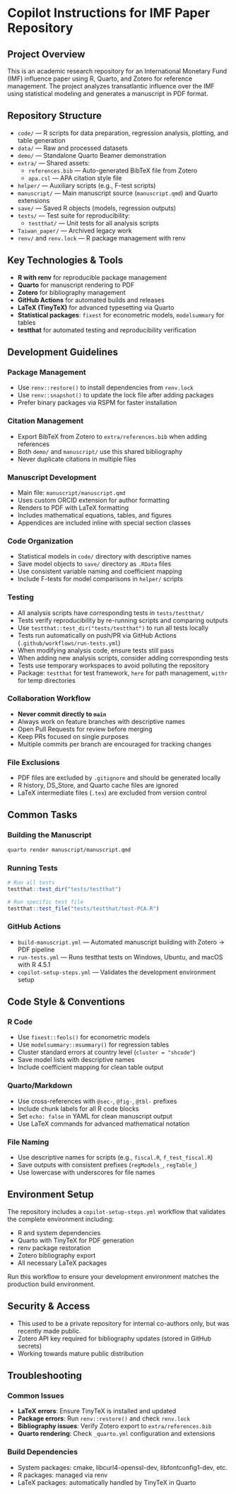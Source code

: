 # Copilot Instructions for IMF Paper Repository

## Project Overview

This is an academic research repository for an International Monetary Fund (IMF) influence paper using R, Quarto, and Zotero for reference management. The project analyzes transatlantic influence over the IMF using statistical modeling and generates a manuscript in PDF format.

## Repository Structure

- `code/` — R scripts for data preparation, regression analysis, plotting, and table generation
- `data/` — Raw and processed datasets  
- `demo/` — Standalone Quarto Beamer demonstration
- `extra/` — Shared assets:
  - `references.bib` — Auto-generated BibTeX file from Zotero
  - `apa.csl` — APA citation style file
- `helper/` — Auxiliary scripts (e.g., F-test scripts)
- `manuscript/` — Main manuscript source (`manuscript.qmd`) and Quarto extensions
- `save/` — Saved R objects (models, regression outputs)
- `tests/` — Test suite for reproducibility:
  - `testthat/` — Unit tests for all analysis scripts
- `Taiwan_paper/` — Archived legacy work
- `renv/` and `renv.lock` — R package management with renv

## Key Technologies & Tools

- **R with renv** for reproducible package management
- **Quarto** for manuscript rendering to PDF
- **Zotero** for bibliography management 
- **GitHub Actions** for automated builds and releases
- **LaTeX (TinyTeX)** for advanced typesetting via Quarto
- **Statistical packages**: `fixest` for econometric models, `modelsummary` for tables
- **testthat** for automated testing and reproducibility verification

## Development Guidelines

### Package Management
- Use `renv::restore()` to install dependencies from `renv.lock`
- Use `renv::snapshot()` to update the lock file after adding packages
- Prefer binary packages via RSPM for faster installation

### Citation Management  
- Export BibTeX from Zotero to `extra/references.bib` when adding references
- Both `demo/` and `manuscript/` use this shared bibliography
- Never duplicate citations in multiple files

### Manuscript Development
- Main file: `manuscript/manuscript.qmd`
- Uses custom ORCID extension for author formatting
- Renders to PDF with LaTeX formatting
- Includes mathematical equations, tables, and figures
- Appendices are included inline with special section classes

### Code Organization
- Statistical models in `code/` directory with descriptive names
- Save model objects to `save/` directory as `.RData` files
- Use consistent variable naming and coefficient mapping
- Include F-tests for model comparisons in `helper/` scripts

### Testing
- All analysis scripts have corresponding tests in `tests/testthat/`
- Tests verify reproducibility by re-running scripts and comparing outputs
- Use `testthat::test_dir("tests/testthat")` to run all tests locally
- Tests run automatically on push/PR via GitHub Actions (`.github/workflows/run-tests.yml`)
- When modifying analysis code, ensure tests still pass
- When adding new analysis scripts, consider adding corresponding tests
- Tests use temporary workspaces to avoid polluting the repository
- Package: `testthat` for test framework, `here` for path management, `withr` for temp directories

### Collaboration Workflow
- **Never commit directly to `main`**
- Always work on feature branches with descriptive names
- Open Pull Requests for review before merging
- Keep PRs focused on single purposes
- Multiple commits per branch are encouraged for tracking changes

### File Exclusions
- PDF files are excluded by `.gitignore` and should be generated locally
- R history, DS_Store, and Quarto cache files are ignored
- LaTeX intermediate files (`.tex`) are excluded from version control

## Common Tasks

### Building the Manuscript
```bash
quarto render manuscript/manuscript.qmd
```

### Running Tests
```r
# Run all tests
testthat::test_dir("tests/testthat")

# Run specific test file
testthat::test_file("tests/testthat/test-PCA.R")
```

### GitHub Actions
- `build-manuscript.yml` — Automated manuscript building with Zotero → PDF pipeline
- `run-tests.yml` — Runs testthat tests on Windows, Ubuntu, and macOS with R 4.5.1
- `copilot-setup-steps.yml` — Validates the development environment setup

## Code Style & Conventions

### R Code
- Use `fixest::feols()` for econometric models
- Use `modelsummary::msummary()` for regression tables
- Cluster standard errors at country level (`cluster = "shcode"`)
- Save model lists with descriptive names
- Include coefficient mapping for clean table output

### Quarto/Markdown
- Use cross-references with `@sec-`, `@fig-`, `@tbl-` prefixes  
- Include chunk labels for all R code blocks
- Set `echo: false` in YAML for clean manuscript output
- Use LaTeX commands for advanced mathematical notation

### File Naming
- Use descriptive names for scripts (e.g., `fiscal.R`, `f_test_fiscal.R`)
- Save outputs with consistent prefixes (`regModels_`, `regTable_`)
- Use lowercase with underscores for file names

## Environment Setup

The repository includes a `copilot-setup-steps.yml` workflow that validates the complete environment including:
- R and system dependencies
- Quarto with TinyTeX for PDF generation  
- renv package restoration
- Zotero bibliography export
- All necessary LaTeX packages

Run this workflow to ensure your development environment matches the production build environment.

## Security & Access

- This used to be a private repository for internal co-authors only, but was recently made public.
- Zotero API key required for bibliography updates (stored in GitHub secrets)
- Working towards mature public distribution

## Troubleshooting

### Common Issues
- **LaTeX errors**: Ensure TinyTeX is installed and updated
- **Package errors**: Run `renv::restore()` and check `renv.lock`
- **Bibliography issues**: Verify Zotero export to `extra/references.bib`
- **Quarto rendering**: Check `_quarto.yml` configuration and extensions

### Build Dependencies
- System packages: cmake, libcurl4-openssl-dev, libfontconfig1-dev, etc.
- R packages: managed via renv
- LaTeX packages: automatically handled by TinyTeX in Quarto